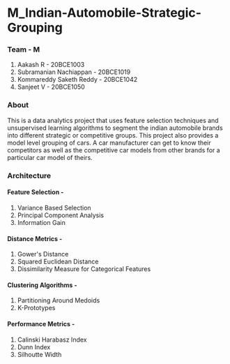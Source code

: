 # M_Indian-Automobile-Strategic-Grouping
### Team - M
1. Aakash R - 20BCE1003
2. Subramanian Nachiappan - 20BCE1019
3. Kommareddy Saketh Reddy - 20BCE1042
4. Sanjeet V - 20BCE1050

### About

This is a data analytics project that uses feature selection techniques and unsupervised learning algorithms to segment the indian automobile brands into different strategic or competitive groups. This project also provides a model level grouping of cars. A car manufacturer can get to know their competitors as well as the competitive car models from other brands for a particular car model of theirs.

### Architecture
#### Feature Selection -
1. Variance Based Selection
2. Principal Component Analysis
3. Information Gain 

#### Distance Metrics -
1. Gower's Distance
2. Squared Euclidean Distance
3. Dissimilarity Measure for Categorical Features 


#### Clustering Algorithms -
1. Partitioning Around Medoids
2. K-Prototypes

#### Performance Metrics -
1. Calinski Harabasz Index
2. Dunn Index
3. Silhoutte Width
